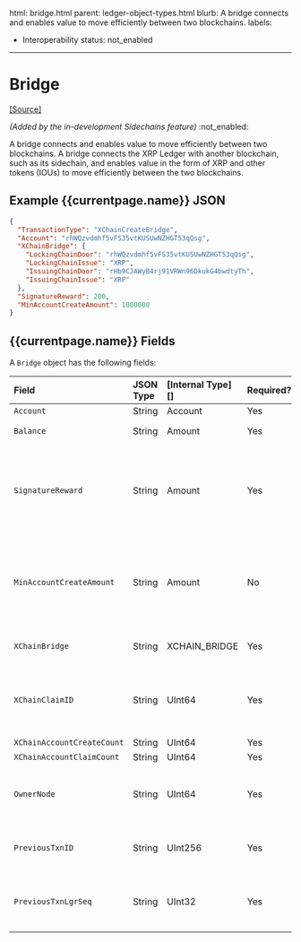 html: bridge.html
parent: ledger-object-types.html
blurb: A bridge connects and enables value to move efficiently between two blockchains. 
labels:
  - Interoperability
status: not_enabled
---
# Bridge
[[Source]](https://github.com/seelabs/rippled/blob/xchain/src/ripple/protocol/impl/LedgerFormats.cpp#L265-L279 "Source")

 _(Added by the in-development Sidechains feature)_ :not_enabled:

A bridge connects and enables value to move efficiently between two blockchains. A bridge connects the XRP Ledger with another blockchain, such as its sidechain, and enables value in the form of XRP and other tokens (IOUs) to move efficiently between the two blockchains.


## Example {{currentpage.name}} JSON

```json
{
  "TransactionType": "XChainCreateBridge",
  "Account": "rhWQzvdmhf5vFS35vtKUSUwNZHGT53qQsg",
  "XChainBridge": {
    "LockingChainDoor": "rhWQzvdmhf5vFS35vtKUSUwNZHGT53qQsg",
    "LockingChainIssue": "XRP",
    "IssuingChainDoor": "rHb9CJAWyB4rj91VRWn96DkukG4bwdtyTh",
    "IssuingChainIssue": "XRP"
  },
  "SignatureReward": 200,
  "MinAccountCreateAmount": 1000000
}
```

## {{currentpage.name}} Fields



A `Bridge` object has the following fields:

| Field               | JSON Type        | [Internal Type][] | Required? | Description     |
|:--------------------|:-----------------|:------------------|:----------|:----------------|
| `Account`           | String           | Account           | Yes       |  |
| `Balance`           | String           | Amount            | Yes       | Balance in the sender's account. |
| `SignatureReward`   | String           | Amount            | Yes       | The total amount, in XRP, to be rewarded for providing a signature for cross-chain transfer or for signing for the cross-chain reward. This amount will be split among the signers. |
| `MinAccountCreateAmount` | String      | Amount            | No        | The minimum amount, in XRP, required for a `XChainCreateAccountCommit` transaction. This is only applicable for XRP-XRP bridges and transactions fail if this field is not present.  |
| `XChainBridge`      | String           | XCHAIN_BRIDGE     | Yes       | The bridge for which the witness is attesting transactions. |
| `XChainClaimID`     | String           | UInt64            | Yes       | The cross-chain claim ID that is used for a cross-chain transfer. A cross-chain claim ID represents *one* cross-chain transfer of value.  |
| `XChainAccountCreateCount` | String    | UInt64            | Yes       |  |
| `XChainAccountClaimCount` | String     | UInt64            | Yes       |  |
| `OwnerNode`         | String           | UInt64            | Yes       | Internal bookkeeping, indicating the page inside the owner directory where this object is being tracked. |
| `PreviousTxnID`     | String           | UInt256           | Yes       | The identifying hash of the transaction that most recently modified this object. |
| `PreviousTxnLgrSeq` | String           | UInt32            | Yes       | The [index of the ledger][Ledger Index] that contains the transaction that most recently modified this object. |